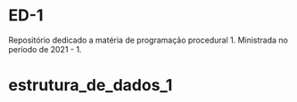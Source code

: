 # ED-1

Repositório dedicado a matéria de programação procedural 1. Ministrada no período de 2021 - 1.
# estrutura_de_dados_1
